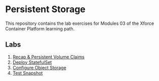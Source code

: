 # Persistent Storage

This repository contains the lab exercises for Modules 03 of the Xforce Container Platform learning path.

## Labs

1. [Recap & Persistent Volume Claims](01-recap-and-pvcs/README.md)
2. [Deploy StatefulSet](02-statefulset/README.md)
3. [Configure Object Storage](03-object-storage/README.md)
4. [Test Snapshot](02-statefulset/README.md)
